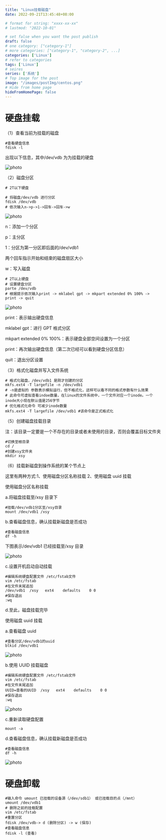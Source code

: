 ```yaml
---
title: "Linux挂载磁盘"
date: 2022-09-21T13:45:48+08:00

# format for string: "xxxx-xx-xx"
# lastmod: "2022-10-01"

# set false when you want the post publish
draft: false
# one category: ["category-1"] 
# more categories: ["category-1", "category-2", ...]
categories: ['Linux']
# refer to categories
tags: ['Linux']
# seires
series: ['系统']
# Top image for the post
image: "/images/postImg/centos.png"
# Hide from home page
hideFromHomePage: false
---
```


# 硬盘挂载

（1）查看当前为挂载的磁盘

```
#查看硬盘信息
fdisk -l
```

出现以下信息，其中/dev/vdb 为为挂载的硬盘

![photo](/images/posts/1663710348/image1.png)

（2）磁盘分区

```
# 2T以下硬盘

# 将磁盘/dev/vdb 进行分区
fdisk /dev/vdb
# 依次输入n->p->1->回车->回车->w
```

![photo](/images/posts/1663710348/image2.png)

n：添加一个分区

p：主分区

1：分区为第一分区即后面的/dev/vdb1

两个回车指示开始和结束的磁盘扇区大小

w：写入磁盘

```
# 2T以上硬盘
# 设置硬盘分区
parte /dev/vdb
# 根据提示依次输入print -> mklabel gpt -> mkpart extended 0% 100% -> print -> quit
```

![photo](/images/posts/1663710348/image3.png)

print：表示输出硬盘信息

mklabel gpt：进行 GPT 格式分区

mkpart extended 0% 100%：表示硬盘全部空间设置为一个分区

print：再次输出硬盘信息（第二次已经可以看到硬盘分区信息）

quit：退出分区设置

（3）格式化磁盘并写入文件系统

```
# 格式化磁盘，/dev/vdb1 是刚才创建的分区
mkfs.ext4 -T largefile -n /dev/vdb1
# -n是虚拟的 参数表示模拟运行，但不格式化，这样可以看不同的格式参数有什么效果
# 此命令可虚拟查看indoe数量，在linux的文件系统中，一个文件对应一个inode。一个inode大小现在默认值是256字节
# 优化格式化命令 可减少inode数量
mkfs.ext4 -T largefile /dev/vdb1 #该命令是正式格式化
```

（5）创建磁盘挂载目录

注：该目录一定要是一个不存在的目录或者未使用的目录，否则会覆盖目标文件夹

```
#切换至根目录
cd /
#创建xsy文件夹
mkdir xsy
```

（6）挂载新磁盘到操作系统的某个节点上

这里有两种方式:1、使用磁盘分区名称挂载 2、使用磁盘 uuid 挂载

使用磁盘分区名称挂载

a.将磁盘挂载至/xsy 目录下

```
#挂载/dev/vdb1分区至/xsy目录
mount /dev/vdb1 /xsy
```

b.查看磁盘信息，确认挂载新磁盘是否成功

```
#查看磁盘信息
df -h
```

下图表示/dev/vdb1 已经挂载至/xsy 目录

![photo](/images/posts/1663710348/image4.png)

c.设置开机启动自动挂载

```
#编辑系统硬盘配置文件 /etc/fstab文件
vim /etc/fstab
#在文件末尾追加
/dev/vdb1  /xsy   ext4    defaults    0 0
#保存退出
:wq
```

d.至此，磁盘挂载完毕

使用磁盘 uuid 挂载

a.查看磁盘 uuid

```
#查看分区/dev/vdb1的uuid
blkid /dev/vdb1
```

![photo](/images/posts/1663710348/image5.png)

b.使用 UUID 挂载磁盘

```
#编辑系统硬盘配置文件 /etc/fstab文件
vim /etc/fstab
#在文件末尾追加
UUID=查看的UUID  /xsy   ext4    defaults    0 0
#保存退出
:wq
```

![photo](/images/posts/1663710348/image6.png)

c.重新读取硬盘配置

```
mount -a
```

d.查看磁盘信息，确认挂载新磁盘是否成功

```
#查看磁盘信息
df -h
```

![photo](/images/posts/1663710348/image7.png)

# 硬盘卸载

```
#输入命令 umount 已挂载的设备源（/dev/sdb1） 或已挂载目的点（/mnt）
umount /dev/vdb1
# 删除之前的挂载配置
vim /etc/fstab
#重置分区
fdisk /dev/vdb-> d (删除分区) -> w (保存)
#查看磁盘信息
fdisk -l (查看)
```